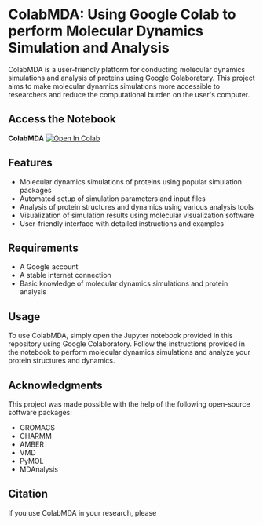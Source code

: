 # ColabMDA: Using Google Colab to perform Molecular Dynamics Simulation and Analysis

ColabMDA is a user-friendly platform for conducting molecular dynamics simulations and analysis of proteins using Google Colaboratory. This project aims to make molecular dynamics simulations more accessible to researchers and reduce the computational burden on the user's computer.
## Access the Notebook
**ColabMDA** [![Open In Colab](https://colab.research.google.com/assets/colab-badge.svg)](https://colab.research.google.com/github/paulshamrat/ColabMDA/blob/main/ColabMDA/ColabMDA.ipynb)



## Features
- Molecular dynamics simulations of proteins using popular simulation packages
- Automated setup of simulation parameters and input files
- Analysis of protein structures and dynamics using various analysis tools
- Visualization of simulation results using molecular visualization software
- User-friendly interface with detailed instructions and examples

## Requirements
- A Google account
- A stable internet connection
- Basic knowledge of molecular dynamics simulations and protein analysis

## Usage
To use ColabMDA, simply open the Jupyter notebook provided in this repository using Google Colaboratory. Follow the instructions provided in the notebook to perform molecular dynamics simulations and analyze your protein structures and dynamics.

## Acknowledgments
This project was made possible with the help of the following open-source software packages: 
- GROMACS
- CHARMM
- AMBER
- VMD
- PyMOL
- MDAnalysis

## Citation
If you use ColabMDA in your research, please
